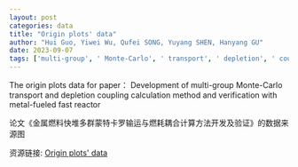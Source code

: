 ```yaml
---
layout: post
categories: data
title: "Origin plots' data"
author: "Hui Guo, Yiwei Wu, Qufei SONG, Yuyang SHEN, Hanyang GU"
date: 2023-09-07
tags: ['multi-group', ' Monte-Carlo', ' transport', ' depletion', ' coupling', ' calculation', ' method', ' verification', ' metal-fueled', ' fast reactor']
---
```


The origin plots data for paper： Development of multi-group Monte-Carlo transport and depletion coupling calculation method and verification with metal-fueled fast reactor

论文《金属燃料快堆多群蒙特卡罗输运与燃耗耦合计算方法开发及验证》的数据来源图

资源链接: [Origin plots' data](https://doi.org/10.57760/sciencedb.j00186.00229)
